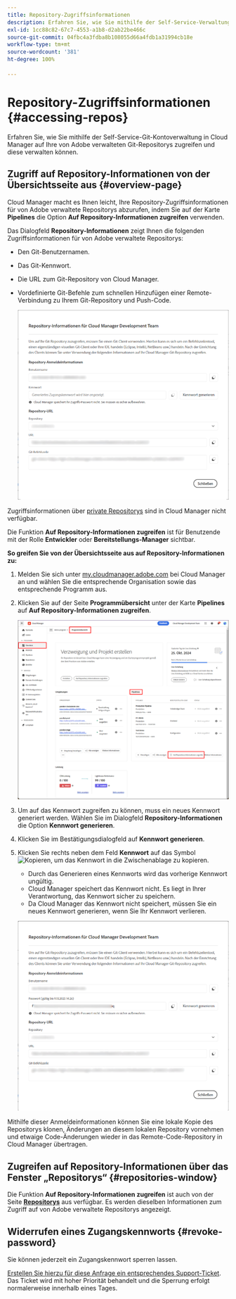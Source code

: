 ```yaml
---
title: Repository-Zugriffsinformationen
description: Erfahren Sie, wie Sie mithilfe der Self-Service-Verwaltung der Git-Repositorys über Cloud Manager auf Ihre von Adobe verwalteten Git-Repositorys zugreifen und diese verwalten können.
exl-id: 1cc88c82-67c7-4553-a1b8-d2ab22be466c
source-git-commit: 04fbc4a3fdba8b108055d66a4fdb1a31994cb18e
workflow-type: tm+mt
source-wordcount: '381'
ht-degree: 100%

---
```


# Repository-Zugriffsinformationen {#accessing-repos}

Erfahren Sie, wie Sie mithilfe der Self-Service-Git-Kontoverwaltung in Cloud Manager auf Ihre von Adobe verwalteten Git-Repositorys zugreifen und diese verwalten können.

## Zugriff auf Repository-Informationen von der Übersichtsseite aus {#overview-page}

Cloud Manager macht es Ihnen leicht, Ihre Repository-Zugriffsinformationen für von Adobe verwaltete Repositorys abzurufen, indem Sie auf der Karte **Pipelines** die Option **Auf Repository-Informationen zugreifen** verwenden.

Das Dialogfeld **Repository-Informationen** zeigt Ihnen die folgenden Zugriffsinformationen für von Adobe verwaltete Repositorys:

* Den Git-Benutzernamen.
* Das Git-Kennwort.
* Die URL zum Git-Repository von Cloud Manager.
* Vordefinierte Git-Befehle zum schnellen Hinzufügen einer Remote-Verbindung zu Ihrem Git-Repository und Push-Code.

  ![Fenster „Repository-Informationen“](assets/repository-info.png)

Zugriffsinformationen über [private Repositorys](/help/managing-code/private-repositories.md) sind in Cloud Manager nicht verfügbar.

Die Funktion **Auf Repository-Informationen zugreifen** ist für Benutzende mit der Rolle **Entwickler** oder **Bereitstellungs-Manager** sichtbar.

**So greifen Sie von der Übersichtsseite aus auf Repository-Informationen zu:**

1. Melden Sie sich unter [my.cloudmanager.adobe.com](https://my.cloudmanager.adobe.com/) bei Cloud Manager an und wählen Sie die entsprechende Organisation sowie das entsprechende Programm aus.

1. Klicken Sie auf der Seite **Programmübersicht** unter der Karte **Pipelines** auf **Auf Repository-Informationen zugreifen**.

   ![„Auf Repository-Informationen zugreifen“ auf der Karte „Pipelines“](/help/managing-code/assets/pipelines-card2.png)

1. Um auf das Kennwort zugreifen zu können, muss ein neues Kennwort generiert werden. Wählen Sie im Dialogfeld **Repository-Informationen** die Option **Kennwort generieren**.

1. Klicken Sie im Bestätigungsdialogfeld auf **Kennwort generieren**.

1. Klicken Sie rechts neben dem Feld **Kennwort** auf das Symbol ![Kopieren](https://spectrum.adobe.com/static/icons/workflow_18/Smock_Copy_18_N.svg), um das Kennwort in die Zwischenablage zu kopieren.

   * Durch das Generieren eines Kennworts wird das vorherige Kennwort ungültig.
   * Cloud Manager speichert das Kennwort nicht. Es liegt in Ihrer Verantwortung, das Kennwort sicher zu speichern.
   * Da Cloud Manager das Kennwort nicht speichert, müssen Sie ein neues Kennwort generieren, wenn Sie Ihr Kennwort verlieren.

   ![Kennwort im Dialogfeld „Repository-Informationen“ kopieren](/help/managing-code/assets/repository-copy-password.png)

Mithilfe dieser Anmeldeinformationen können Sie eine lokale Kopie des Repositorys klonen, Änderungen an diesem lokalen Repository vornehmen und etwaige Code-Änderungen wieder in das Remote-Code-Repository in Cloud Manager übertragen.

## Zugreifen auf Repository-Informationen über das Fenster „Repositorys“ {#repositories-window}

Die Funktion **Auf Repository-Informationen zugreifen** ist auch von der Seite [**Repositorys**](/help/managing-code/managing-repositories.md) aus verfügbar. Es werden dieselben Informationen zum Zugriff auf von Adobe verwaltete Repositorys angezeigt.

## Widerrufen eines Zugangskennworts {#revoke-password}

Sie können jederzeit ein Zugangskennwort sperren lassen.

[Erstellen Sie hierzu für diese Anfrage ein entsprechendes Support-Ticket](https://experienceleague.adobe.com/de?lang=de&amp;support-solution=Experience+Manager&amp;support-tab=home#support). Das Ticket wird mit hoher Priorität behandelt und die Sperrung erfolgt normalerweise innerhalb eines Tages.
